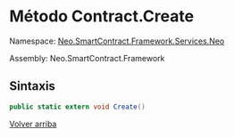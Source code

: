 # Método Contract.Create

Namespace: [Neo.SmartContract.Framework.Services.Neo](../../neo.md)

Assembly: Neo.SmartContract.Framework

## Sintaxis

```c#
public static extern void Create()
```




[Volver arriba](../Account.md)
